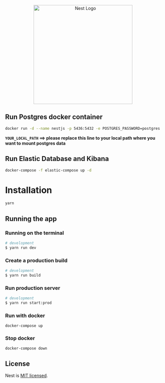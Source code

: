 <p align="center">
  <a href="http://nestjs.com/" target="blank"><img src="https://nestjs.com/img/logo_text.svg" width="320" alt="Nest Logo" /></a>
</p>

  
</p>

## Run Postgres docker container
```bash
docker run -d --name nestjs -p 5436:5432 -e POSTGRES_PASSWORD=postgres -e PGDATA=/var/lib/postgresql/data/pgdata -v <YOUR_LOCAL_PATH>:/var/lib/postgresql/data postgres:15.4
```
  
<b> `YOUR_LOCAL_PATH` ==> please replace this line to your local path where you want to mount postgres data </b>

## Run Elastic Database and Kibana


```bash
docker-compose -f elastic-compose up -d
```

# Installation
  
```bash
yarn  
```
## Running the app

### Running on the terminal

```bash
# development
$ yarn run dev

```
### Create a production build

```bash
# development
$ yarn run build

```
### Run production server

```bash
# development
$ yarn run start:prod

```

### Run with docker

```
docker-compose up
```

### Stop docker

```
docker-compose down
```
## License

Nest is [MIT licensed](LICENSE).
  


